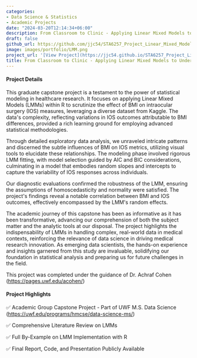 ```yaml
---
categories:
- Data Science & Statistics
- Academic Projects
date: "2024-03-20T12:14:34+06:00"
description: From Classroom to Clinic - Applying Linear Mixed Models to Understand Real-World Medical Research Data
draft: false
github_url: https://github.com/jjc54/STA6257_Project_Linear_Mixed_Modelers
image: images/portfolio/LMM.png
project_url: '[View Project](https://jjc54.github.io/STA6257_Project_Linear_Mixed_Modelers/)'
title: From Classroom to Clinic - Applying Linear Mixed Models to Understand Real-World Medical Research Data
---
```



#### Project Details

This graduate capstone project is a testament to the power of statistical modeling in healthcare research. It focuses on applying Linear Mixed Models (LMMs) within R to scrutinize the effect of BMI on intraocular surgery (IOS) measures, leveraging a diverse dataset from Kaggle. The data's complexity, reflecting variations in IOS outcomes attributable to BMI differences, provided a rich learning ground for employing advanced statistical methodologies.

Through detailed exploratory data analysis, we unraveled intricate patterns and discerned the subtle influences of BMI on IOS metrics, utilizing visual tools to elucidate these relationships. The modeling phase involved rigorous LMM fitting, with model selection guided by AIC and BIC considerations, culminating in a model that embodies random slopes and intercepts to capture the variability of IOS responses across individuals.

Our diagnostic evaluations confirmed the robustness of the LMM, ensuring the assumptions of homoscedasticity and normality were satisfied. The project's findings reveal a notable correlation between BMI and IOS outcomes, effectively encompassed by the LMM's random effects.

The academic journey of this capstone has been as informative as it has been transformative, advancing our comprehension of both the subject matter and the analytic tools at our disposal. The project highlights the indispensability of LMMs in handling complex, real-world data in medical contexts, reinforcing the relevance of data science in driving medical research innovation. As emerging data scientists, the hands-on experience and insights garnered from this study are invaluable, solidifying our foundation in statistical analysis and preparing us for future challenges in the field.

This project was completed under the guidance of Dr. Achraf Cohen (https://pages.uwf.edu/acohen/)

#### Project Highlights

✅ Academic Group Capstone Project - Part of UWF M.S. Data Science (https://uwf.edu/programs/hmcse/data-science-ms/)

✅ Comprehensive Literature Review on LMMs

✅ Full By-Example on LMM Implementation with R

✅ Final Report, Code, and Presentation Publicly Available